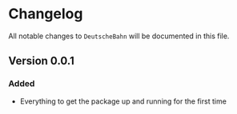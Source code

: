 # Changelog

All notable changes to `DeutscheBahn` will be documented in this file.

## Version 0.0.1

### Added
- Everything to get the package up and running for the first time
